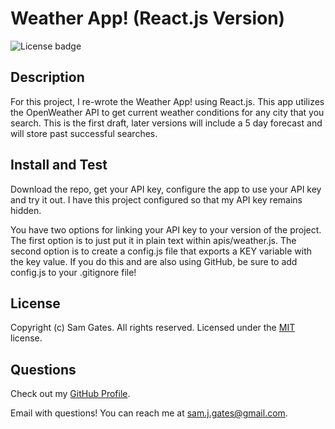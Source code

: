 # Weather App! (React.js Version)

![License badge](https://img.shields.io/badge/license-MIT-green)

## Description

For this project, I re-wrote the Weather App! using React.js. This app utilizes the OpenWeather API to get current weather conditions for any city that you search. This is the first draft, later versions will include a 5 day forecast and will store past successful searches.

## Install and Test

Download the repo, get your API key, configure the app to use your API key and try it out. I have this project configured so that my API key remains hidden.

You have two options for linking your API key to your version of the project. The first option is to just put it in plain text within apis/weather.js. The second option is to create a config.js file that exports a KEY variable with the key value. If you do this and are also using GitHub, be sure to add config.js to your .gitignore file!

## License

Copyright (c) Sam Gates. All rights reserved.
Licensed under the [MIT](https://opensource.org/licenses/MIT) license.

## Questions

Check out my [GitHub Profile](https://github.com/sg0703).

Email with questions! You can reach me at sam.j.gates@gmail.com.
